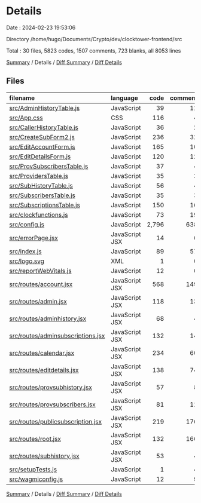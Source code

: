# Details

Date : 2024-02-23 19:53:06

Directory /home/hugo/Documents/Crypto/dev/clocktower-frontend/src

Total : 30 files,  5823 codes, 1507 comments, 723 blanks, all 8053 lines

[Summary](results.md) / Details / [Diff Summary](diff.md) / [Diff Details](diff-details.md)

## Files
| filename | language | code | comment | blank | total |
| :--- | :--- | ---: | ---: | ---: | ---: |
| [src/AdminHistoryTable.js](/src/AdminHistoryTable.js) | JavaScript | 39 | 11 | 16 | 66 |
| [src/App.css](/src/App.css) | CSS | 116 | 4 | 25 | 145 |
| [src/CallerHistoryTable.js](/src/CallerHistoryTable.js) | JavaScript | 36 | 2 | 13 | 51 |
| [src/CreateSubForm2.js](/src/CreateSubForm2.js) | JavaScript | 236 | 32 | 40 | 308 |
| [src/EditAccountForm.js](/src/EditAccountForm.js) | JavaScript | 165 | 10 | 30 | 205 |
| [src/EditDetailsForm.js](/src/EditDetailsForm.js) | JavaScript | 120 | 12 | 25 | 157 |
| [src/ProvSubscribersTable.js](/src/ProvSubscribersTable.js) | JavaScript | 37 | 4 | 13 | 54 |
| [src/ProvidersTable.js](/src/ProvidersTable.js) | JavaScript | 35 | 3 | 13 | 51 |
| [src/SubHistoryTable.js](/src/SubHistoryTable.js) | JavaScript | 56 | 4 | 13 | 73 |
| [src/SubscribersTable.js](/src/SubscribersTable.js) | JavaScript | 35 | 3 | 13 | 51 |
| [src/SubscriptionsTable.js](/src/SubscriptionsTable.js) | JavaScript | 150 | 16 | 30 | 196 |
| [src/clockfunctions.js](/src/clockfunctions.js) | JavaScript | 73 | 19 | 5 | 97 |
| [src/config.js](/src/config.js) | JavaScript | 2,796 | 638 | 27 | 3,461 |
| [src/errorPage.jsx](/src/errorPage.jsx) | JavaScript JSX | 14 | 0 | 2 | 16 |
| [src/index.js](/src/index.js) | JavaScript | 89 | 57 | 13 | 159 |
| [src/logo.svg](/src/logo.svg) | XML | 1 | 0 | 0 | 1 |
| [src/reportWebVitals.js](/src/reportWebVitals.js) | JavaScript | 12 | 0 | 2 | 14 |
| [src/routes/account.jsx](/src/routes/account.jsx) | JavaScript JSX | 568 | 149 | 104 | 821 |
| [src/routes/admin.jsx](/src/routes/admin.jsx) | JavaScript JSX | 118 | 13 | 29 | 160 |
| [src/routes/adminhistory.jsx](/src/routes/adminhistory.jsx) | JavaScript JSX | 68 | 4 | 22 | 94 |
| [src/routes/adminsubscriptions.jsx](/src/routes/adminsubscriptions.jsx) | JavaScript JSX | 132 | 14 | 33 | 179 |
| [src/routes/calendar.jsx](/src/routes/calendar.jsx) | JavaScript JSX | 234 | 60 | 55 | 349 |
| [src/routes/editdetails.jsx](/src/routes/editdetails.jsx) | JavaScript JSX | 138 | 74 | 42 | 254 |
| [src/routes/provsubhistory.jsx](/src/routes/provsubhistory.jsx) | JavaScript JSX | 57 | 8 | 18 | 83 |
| [src/routes/provsubscribers.jsx](/src/routes/provsubscribers.jsx) | JavaScript JSX | 81 | 11 | 26 | 118 |
| [src/routes/publicsubscription.jsx](/src/routes/publicsubscription.jsx) | JavaScript JSX | 219 | 176 | 52 | 447 |
| [src/routes/root.jsx](/src/routes/root.jsx) | JavaScript JSX | 132 | 166 | 44 | 342 |
| [src/routes/subhistory.jsx](/src/routes/subhistory.jsx) | JavaScript JSX | 53 | 4 | 15 | 72 |
| [src/setupTests.js](/src/setupTests.js) | JavaScript | 1 | 4 | 1 | 6 |
| [src/wagmiconfig.js](/src/wagmiconfig.js) | JavaScript | 12 | 9 | 2 | 23 |

[Summary](results.md) / Details / [Diff Summary](diff.md) / [Diff Details](diff-details.md)